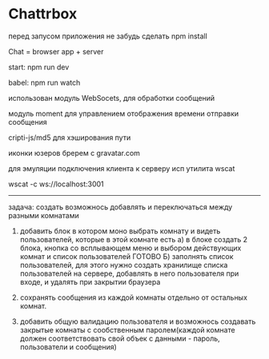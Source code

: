 # Chattrbox

перед запусом приложения не забудь сделать npm install

Chat  = browser app + server

start: npm run dev

babel: npm run watch


использован модуль WebSocets, для обработки сообщений

модуль moment для управлением отображения времени отправки сообщения

cripti-js/md5 для хэширования пути

иконки юзеров бререм с gravatar.com


для эмуляции подключения клиента к серверу исп утилита wscat

wscat -c ws://localhost:3001

____________________________________________


задача: создать возможнось добавлять и переключаться между разными комнатами

1. добавить блок в котором моно выбрать комнату и видеть пользователей, которые в этой комнате есть
   а) в блоке создать 2 блока, кнопка со всплывающем меню и выбором действующих комнат и список пользователей ГОТОВО
   Б) заполнять список пользователей, для этого нужно создать хранилище списка пользователей на сервере, добавлять в него пользователя при входе, и удалять при закрытии браузера

2. сохранять сообщения из каждой комнаты отдельно от остальных комнат.

3. добавить общую валидацию пользователя и возможнось создавать закрытые комнаты с сообственным паролем(каждой комнате должен соответствовать свой объек с данными - пароль, пользователи и сообщения)
